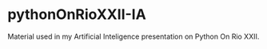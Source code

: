 # pythonOnRioXXII-IA
Material used in my Artificial Inteligence presentation on Python On Rio XXII.
